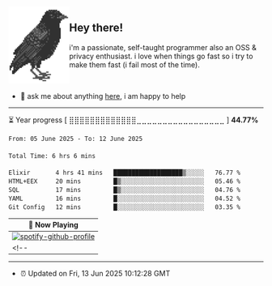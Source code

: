 <img align="left" src="assets/birb.png">

## Hey there!

i'm a passionate, self-taught programmer also an OSS & privacy enthusiast. i love when things go fast so i try to make them fast (i fail most of the time). 

</br>

- 💬 ask me about anything [here](https://github.com/aunsigned/aunsigned/issues), i am happy to help

---

⏳ Year progress [ ⣿⣿⣿⣿⣿⣿⣿⣿⣿⣿⣿⣿⣿⣀⣀⣀⣀⣀⣀⣀⣀⣀⣀⣀⣀⣀⣀⣀⣀⣀ ] **44.77%**

<!--START_SECTION:waka-->

```txt
From: 05 June 2025 - To: 12 June 2025

Total Time: 6 hrs 6 mins

Elixir       4 hrs 41 mins   ███████████████████▒░░░░░   76.77 %
HTML+EEX     20 mins         █▒░░░░░░░░░░░░░░░░░░░░░░░   05.46 %
SQL          17 mins         █▒░░░░░░░░░░░░░░░░░░░░░░░   04.76 %
YAML         16 mins         █░░░░░░░░░░░░░░░░░░░░░░░░   04.52 %
Git Config   12 mins         █░░░░░░░░░░░░░░░░░░░░░░░░   03.35 %
```

<!--END_SECTION:waka-->

| 🎵 Now Playing                                                                                                                 |
| ------------------------------------------------------------------------------------------------------------------------------ |
| [![spotify-github-profile](https://spotify-github-profile.kittinanx.com/api/view?uid=px8z5sqldmqsdd0khq0q8ecd7&cover_image=true&theme=novatorem&show_offline=false&background_color=121212&interchange=false&bar_color=53b14f&bar_color_cover=true)](https://spotify-github-profile.kittinanx.com/api/view?uid=px8z5sqldmqsdd0khq0q8ecd7&redirect=true)
<!-- | <a href="https://status.nmoo.dev/now-playing?open"><img src="https://status.nmoo.dev/now-playing" width="540" height="64"></a> | -->

---

- ⏰ Updated on Fri, 13 Jun 2025 10:12:28 GMT
